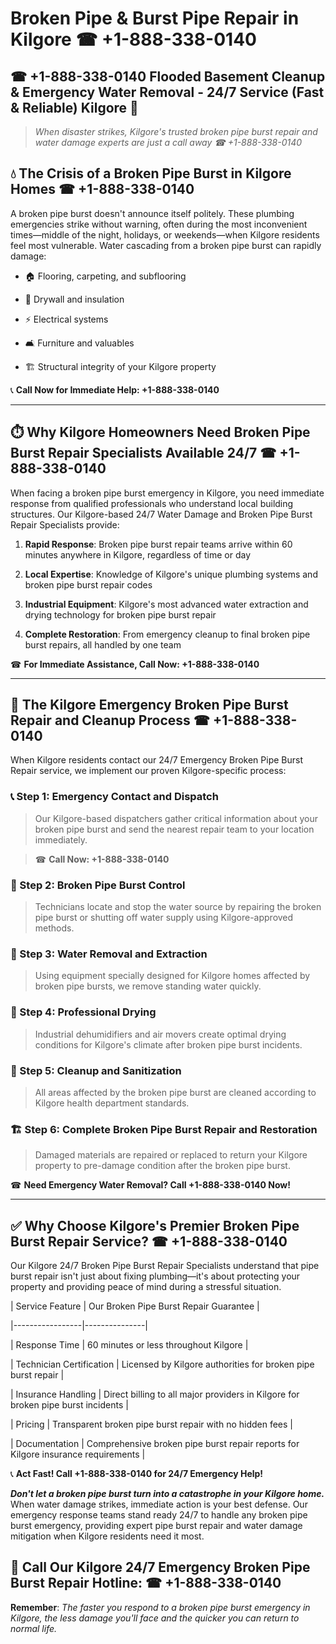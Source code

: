 # Broken Pipe & Burst Pipe Repair in Kilgore ☎ +1-888-338-0140  
## ☎ +1-888-338-0140 Flooded Basement Cleanup & Emergency Water Removal - 24/7 Service (Fast & Reliable) Kilgore 🚨  

> *When disaster strikes, Kilgore's trusted broken pipe burst repair and water damage experts are just a call away ☎ +1-888-338-0140*  

## 💧 The Crisis of a Broken Pipe Burst in Kilgore Homes ☎ +1-888-338-0140  

A broken pipe burst doesn't announce itself politely. These plumbing emergencies strike without warning, often during the most inconvenient times—middle of the night, holidays, or weekends—when Kilgore residents feel most vulnerable. Water cascading from a broken pipe burst can rapidly damage:  

* 🏠 Flooring, carpeting, and subflooring  
* 🧱 Drywall and insulation  
* ⚡ Electrical systems  
* 🛋️ Furniture and valuables  
* 🏗️ Structural integrity of your Kilgore property  

📞 **Call Now for Immediate Help: +1-888-338-0140**  

---  

## ⏱️ Why Kilgore Homeowners Need Broken Pipe Burst Repair Specialists Available 24/7 ☎ +1-888-338-0140  

When facing a broken pipe burst emergency in Kilgore, you need immediate response from qualified professionals who understand local building structures. Our Kilgore-based 24/7 Water Damage and Broken Pipe Burst Repair Specialists provide:  

1. **Rapid Response**: Broken pipe burst repair teams arrive within 60 minutes anywhere in Kilgore, regardless of time or day  
2. **Local Expertise**: Knowledge of Kilgore's unique plumbing systems and broken pipe burst repair codes  
3. **Industrial Equipment**: Kilgore's most advanced water extraction and drying technology for broken pipe burst repair  
4. **Complete Restoration**: From emergency cleanup to final broken pipe burst repairs, all handled by one team  

☎ **For Immediate Assistance, Call Now: +1-888-338-0140**  

---  

## 🔧 The Kilgore Emergency Broken Pipe Burst Repair and Cleanup Process ☎ +1-888-338-0140  

When Kilgore residents contact our 24/7 Emergency Broken Pipe Burst Repair service, we implement our proven Kilgore-specific process:  

### 📞 Step 1: Emergency Contact and Dispatch  
> Our Kilgore-based dispatchers gather critical information about your broken pipe burst and send the nearest repair team to your location immediately.  
> ☎ **Call Now: +1-888-338-0140**  

### 🚿 Step 2: Broken Pipe Burst Control  
> Technicians locate and stop the water source by repairing the broken pipe burst or shutting off water supply using Kilgore-approved methods.  

### 🌊 Step 3: Water Removal and Extraction  
> Using equipment specially designed for Kilgore homes affected by broken pipe bursts, we remove standing water quickly.  

### 💨 Step 4: Professional Drying  
> Industrial dehumidifiers and air movers create optimal drying conditions for Kilgore's climate after broken pipe burst incidents.  

### 🧼 Step 5: Cleanup and Sanitization  
> All areas affected by the broken pipe burst are cleaned according to Kilgore health department standards.  

### 🏗️ Step 6: Complete Broken Pipe Burst Repair and Restoration  
> Damaged materials are repaired or replaced to return your Kilgore property to pre-damage condition after the broken pipe burst.  

☎ **Need Emergency Water Removal? Call +1-888-338-0140 Now!**  

---  

## ✅ Why Choose Kilgore's Premier Broken Pipe Burst Repair Service? ☎ +1-888-338-0140  

Our Kilgore 24/7 Broken Pipe Burst Repair Specialists understand that pipe burst repair isn't just about fixing plumbing—it's about protecting your property and providing peace of mind during a stressful situation.  

| Service Feature | Our Broken Pipe Burst Repair Guarantee |  
|-----------------|---------------|  
| Response Time | 60 minutes or less throughout Kilgore |  
| Technician Certification | Licensed by Kilgore authorities for broken pipe burst repair |  
| Insurance Handling | Direct billing to all major providers in Kilgore for broken pipe burst incidents |  
| Pricing | Transparent broken pipe burst repair with no hidden fees |  
| Documentation | Comprehensive broken pipe burst repair reports for Kilgore insurance requirements |  

📞 **Act Fast! Call +1-888-338-0140 for 24/7 Emergency Help!**  

***Don't let a broken pipe burst turn into a catastrophe in your Kilgore home.*** When water damage strikes, immediate action is your best defense. Our emergency response teams stand ready 24/7 to handle any broken pipe burst emergency, providing expert pipe burst repair and water damage mitigation when Kilgore residents need it most.  

## 📱 Call Our Kilgore 24/7 Emergency Broken Pipe Burst Repair Hotline: ☎ +1-888-338-0140  

**Remember**: *The faster you respond to a broken pipe burst emergency in Kilgore, the less damage you'll face and the quicker you can return to normal life.*